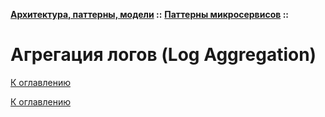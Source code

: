 **[Архитектура, паттерны, модели](../../README.md#patterns) ::** 
**[Паттерны микросервисов](../../README.md#patterns-microservices) ::**
# Агрегация логов (Log Aggregation)

<!--

-->

[К оглавлению](../../README.md#patterns-microservices)



[К оглавлению](../../README.md#patterns-microservices)
